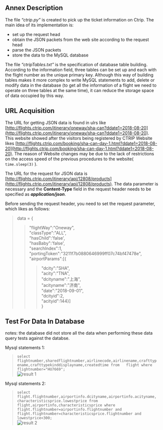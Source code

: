 ## Annex Description

The file *“ctrip.py”* is created to pick up the ticket information on Ctrip. The main idea of its implementation is:
  * set up the request head
  * obtain the JSON packets from the web site according to the request head
  * parse the JSON packets
  * store the data to the MySQL database

The file *“ctripTables.txt”* is the specification of database table building. According to the information field, three tables can be set up and each with the flight number as the unique primary key. Although this way of building tables makes it more complex to write MySQL statements to add, delete or modify data in the database (to get all the information of a flight we need to operate on three tables at the same time), it can reduce the storage space of data occupied by this way.


## URL Acquisition

The URL for getting JSON data is found in ulrs like [http://flights.ctrip.com/itinerary/oneway/sha-can?ddate1=2018-08-20](http://flights.ctrip.com/itinerary/oneway/sha-can?ddate1=2018-08-20). This website showed after the visitors being registered by CTRIP Website likes [http://flights.ctrip.com/booking/sha-can-day-1.html?ddate1=2018-08-20](http://flights.ctrip.com/booking/sha-can-day-1.html?ddate1=2018-08-20). The reason of Website changes may be due to the lack of restrictions on the access speed of the previous procedures to the website( `time.sleep(3)` ).

The URL for the request for JSON data is [http://flights.ctrip.com/itinerary/api/12808/products](http://flights.ctrip.com/itinerary/api/12808/products). The data parameter is necessary and the **Content-Type** field in the request header needs to be specified as ***application/json***.

Before sending the request header, you need to set the request parameter, which likes as follows:  
>data = {  
>>"flightWay":"Oneway",  
>>"classType":"ALL",  
>>"hasChild":'false',  
>>"hasBaby":'false',  
>>"searchIndex":1,  
>>"portingToken":"3211f7b0880646999ff07c74bf47478e",  
>>"airportParams":[{  
>>>"dcity":"SHA",  
>>>"acity":"TNA",  
>>>"dcityname":"上海",  
>>>"acityname":"济南",  
>>>"date":"2018-09-01",  
>>>"dcityid":2,  
>>>"acityid":144}]  
>}


## Test For Data In Database

notes: the database did not store all the data when performing these data query tests against the databse.

Mysql statements 1:  
>`select flightnumber,sharedflightnumber,airlinecode,airlinename,crafttypename,crafttypekinddisplayname,createdtime from  
> flight where flightnumber="HU7669";`   
![result 1](https://github.com/zhuang1108/MyFirstRepository/blob/master/images/QQ截图20180717185753.png)

Mysql statements 2:  
>`select flight.flightnumber,airportinfo.dcityname,airportinfo.acityname,characteristicsprice.lowestprice from  
> flight,airportinfo,characteristicsprice where flight.flightnumber=airportinfo.flightnumber and  
> flight.flightnumber=characteristicsprice.flightnumber and lowestprice<300;`   
![result 2](https://github.com/zhuang1108/MyFirstRepository/blob/master/images/QQ截图20180717183143.png)




